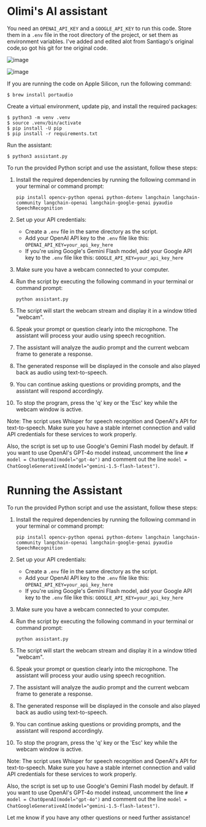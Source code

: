 # Olimi's AI assistant

You need an `OPENAI_API_KEY` and a `GOOGLE_API_KEY` to run this code. Store them in a `.env` file in the root directory of the project, or set them as environment variables. I've added and edited alot from Santiago's original code,so got his git for tne original code.

![image](https://github.com/olimiemma/alloy-voice-assistant-/assets/98601170/7607aeac-2c40-4049-a021-239e2aa70748)

![image](https://github.com/olimiemma/alloy-voice-assistant-/assets/98601170/e85b4703-ff26-4505-ac40-7c01c26fd247)


If you are running the code on Apple Silicon, run the following command:

```
$ brew install portaudio
```

Create a virtual environment, update pip, and install the required packages:

```
$ python3 -m venv .venv
$ source .venv/bin/activate
$ pip install -U pip
$ pip install -r requirements.txt
```

Run the assistant:

```
$ python3 assistant.py
```
To run the provided Python script and use the assistant, follow these steps:

1. Install the required dependencies by running the following command in your terminal or command prompt:

   ```
   pip install opencv-python openai python-dotenv langchain langchain-community langchain-openai langchain-google-genai pyaudio SpeechRecognition
   ```

2. Set up your API credentials:
   - Create a `.env` file in the same directory as the script.
   - Add your OpenAI API key to the `.env` file like this: `OPENAI_API_KEY=your_api_key_here`
   - If you're using Google's Gemini Flash model, add your Google API key to the `.env` file like this: `GOOGLE_API_KEY=your_api_key_here`

3. Make sure you have a webcam connected to your computer.

4. Run the script by executing the following command in your terminal or command prompt:

   ```
   python assistant.py
   ```

5. The script will start the webcam stream and display it in a window titled "webcam".

6. Speak your prompt or question clearly into the microphone. The assistant will process your audio using speech recognition.

7. The assistant will analyze the audio prompt and the current webcam frame to generate a response.

8. The generated response will be displayed in the console and also played back as audio using text-to-speech.

9. You can continue asking questions or providing prompts, and the assistant will respond accordingly.

10. To stop the program, press the 'q' key or the 'Esc' key while the webcam window is active.

Note: The script uses Whisper for speech recognition and OpenAI's API for text-to-speech. Make sure you have a stable internet connection and valid API credentials for these services to work properly.

Also, the script is set up to use Google's Gemini Flash model by default. If you want to use OpenAI's GPT-4o model instead, uncomment the line `# model = ChatOpenAI(model="gpt-4o")` and comment out the line `model = ChatGoogleGenerativeAI(model="gemini-1.5-flash-latest")`.





# Running the Assistant

To run the provided Python script and use the assistant, follow these steps:

1. Install the required dependencies by running the following command in your terminal or command prompt:

   ```
   pip install opencv-python openai python-dotenv langchain langchain-community langchain-openai langchain-google-genai pyaudio SpeechRecognition
   ```

2. Set up your API credentials:
   - Create a `.env` file in the same directory as the script.
   - Add your OpenAI API key to the `.env` file like this: `OPENAI_API_KEY=your_api_key_here`
   - If you're using Google's Gemini Flash model, add your Google API key to the `.env` file like this: `GOOGLE_API_KEY=your_api_key_here`

3. Make sure you have a webcam connected to your computer.

4. Run the script by executing the following command in your terminal or command prompt:

   ```
   python assistant.py
   ```

5. The script will start the webcam stream and display it in a window titled "webcam".

6. Speak your prompt or question clearly into the microphone. The assistant will process your audio using speech recognition.

7. The assistant will analyze the audio prompt and the current webcam frame to generate a response.

8. The generated response will be displayed in the console and also played back as audio using text-to-speech.

9. You can continue asking questions or providing prompts, and the assistant will respond accordingly.

10. To stop the program, press the 'q' key or the 'Esc' key while the webcam window is active.

Note: The script uses Whisper for speech recognition and OpenAI's API for text-to-speech. Make sure you have a stable internet connection and valid API credentials for these services to work properly.

Also, the script is set up to use Google's Gemini Flash model by default. If you want to use OpenAI's GPT-4o model instead, uncomment the line `# model = ChatOpenAI(model="gpt-4o")` and comment out the line `model = ChatGoogleGenerativeAI(model="gemini-1.5-flash-latest")`.


Let me know if you have any other questions or need further assistance!
